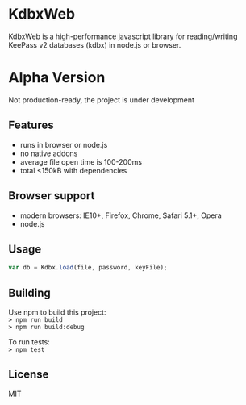 # KdbxWeb

KdbxWeb is a high-performance javascript library for reading/writing KeePass v2 databases (kdbx) in node.js or browser.

# Alpha Version

Not production-ready, the project is under development 

## Features

- runs in browser or node.js
- no native addons
- average file open time is 100-200ms
- total &lt;150kB with dependencies

## Browser support

- modern browsers: IE10+, Firefox, Chrome, Safari 5.1+, Opera
- node.js

## Usage

```javascript
var db = Kdbx.load(file, password, keyFile);
```

## Building

Use npm to build this project:  
`> npm run build`  
`> npm run build:debug`  


To run tests:  
`> npm test`  

## License

MIT
